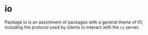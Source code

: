 # io

Package io is an assortment of packages with a general theme of IO, including the protocol used by clients to interact with the `cy` server.
